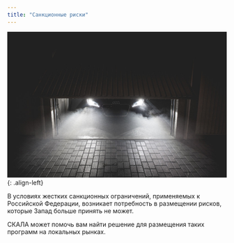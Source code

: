 ```yaml
---
title: "Санкционные риски"
---
```


![image-left](/assets/images/reinsurance/sanctions.jpg){: .align-left}

В условиях жестких санкционных ограничений, применяемых к Российской Федерации, возникает потребность в размещении рисков, которые Запад больше принять не может.

СКАЛА может помочь вам найти решение для размещения таких программ на локальных рынках.
